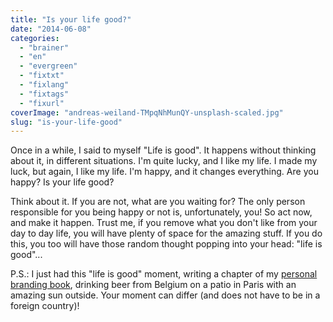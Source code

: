 ```yaml
---
title: "Is your life good?"
date: "2014-06-08"
categories: 
  - "brainer"
  - "en"
  - "evergreen"
  - "fixtxt"
  - "fixlang"
  - "fixtags"
  - "fixurl"
coverImage: "andreas-weiland-TMpqNhMunQY-unsplash-scaled.jpg"
slug: "is-your-life-good"
---
```


Once in a while, I said to myself "Life is good". It happens without thinking about it, in different situations. I'm quite lucky, and I like my life. I made my luck, but again, I like my life. I'm happy, and it changes everything. Are you happy? Is your life good?

Think about it. If you are not, what are you waiting for? The only person responsible for you being happy or not is, unfortunately, you! So act now, and make it happen. Trust me, if you remove what you don't like from your day to day life, you will have plenty of space for the amazing stuff. If you do this, you too will have those random thought popping into your head: "life is good"...

P.S.: I just had this "life is good" moment, writing a chapter of my [personal branding book](https://book.fred.dev/ "Book on Personal Branding for developers"), drinking beer from Belgium on a patio in Paris with an amazing sun outside. Your moment can differ (and does not have to be in a foreign country)!
